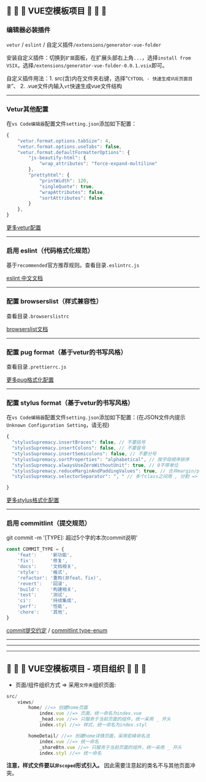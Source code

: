 ## 🎉  🎉  🎉 VUE空模板项目 🎉  🎉  🎉

### 编辑器必装插件
`vetur` / `eslint` / 自定义插件`/extensions/generator-vue-folder`

安装自定义插件：切换到`扩展`面板，在扩展头部右上角`...`，选择`install from VSIX`，选择`/extensions/generator-vue-folder-0.0.1.vsix`即可。

自定义插件用法：1. src(含)内在文件夹右键，选择“`CYTOOL - 快速生成VUE页面目录`”、 2. .vue文件内输入`vt`快速生成vue文件结构

------
### Vetur其他配置
在`vs Code编辑器`配置文件`setting.json`添加如下配置：
```js
{
    "vetur.format.options.tabSize": 4,
    "vetur.format.options.useTabs": false,
    "vetur.format.defaultFormatterOptions": {
        "js-beautify-html": {
            "wrap_attributes": "force-expand-multiline"
        },
        "prettyhtml": {
            "printWidth": 120,
            "singleQuote": true,
            "wrapAttributes": false,
            "sortAttributes": false
        }
    },
}

```

[更多vetur配置](https://vuejs.github.io/vetur/)

------
### 启用 eslint（代码格式化规范）
基于`recommended`官方推荐规则。查看目录`.eslintrc.js`

[eslint 中文文档](https://eslint.bootcss.com/)

------
### 配置 browserslist（样式兼容性）
查看目录`.browserslistrc`

[browserslist文档](https://github.com/browserslist/browserslist)

------
### 配置 pug format（基于vetur的书写风格）
查看目录`.prettierrc.js`

[更多pug格式化配置](https://github.com/prettier/plugin-pug)

------
### 配置 stylus format（基于vetur的书写风格）
在`vs Code编辑器`配置文件`setting.json`添加如下配置：(在JSON文件内提示`Unknown Configuration Setting`，请无视)
```js
{
  "stylusSupremacy.insertBraces": false, // 不要括号
  "stylusSupremacy.insertColons": false, // 不要冒号
  "stylusSupremacy.insertSemicolons": false, // 不要分号
  "stylusSupremacy.sortProperties": "alphabetical", // 按字母顺序排序
  "stylusSupremacy.alwaysUseZeroWithoutUnit": true, // 0不带单位
  "stylusSupremacy.reduceMarginAndPaddingValues": true, // 合并margin/padding属性
  "stylusSupremacy.selectorSeparator": ", " // 多个class之间用 , 分割 => .a, #b

}
```
[更多stylus格式化配置](https://thisismanta.github.io/stylus-supremacy/#command-line)

------
### 启用 commitlint（提交规范）

git commit -m '[TYPE]: 超过5个字的本次commit说明'

```js
const COMMIT_TYPE = {
    'feat':     '新功能',
    'fix':      '修复',
    'docs':     '文档相关',
    'style':    '格式',
    'refactor': '重构(非feat、fix)',
    'revert':   '回滚',
    'build':    '构建相关',
    'test':     '测试',
    'ci':       '持续集成',
    'perf':     '性能',
    'chore':    '其他',
}
```

[commit提交约定](https://www.conventionalcommits.org/zh-hans/v1.0.0-beta.4/)  / [commitlint type-enum](https://commitlint.js.org/#/reference-rules?id=type-enum)

------
------
------
## 🎉  🎉  🎉 VUE空模板项目 - 项目组织 🎉  🎉  🎉



- 页面/组件组织方式 => 采用`文件夹`组织页面:

```js
src/
    views/
        home/ //=> 创建home页面
            index.vue //=> 页面，统一命名为index.vue
            _head.vue //=> 只服务于当前页面的组件，统一采用 _ 开头
            index.styl //=> 样式，统一命名为index.styl

        homeDetail/ //=> 创建home详情页面，采用驼峰命名法
            index.vue //=> 统一命名
            _shareBtn.vue //=> 只服务于当前页面的组件，统一采用 _ 开头
            index.styl //=> 统一命名  
```
__注意，样式文件要以`非scoped`形式引入。__ 因此需要注意起的类名不与其他页面冲突。

